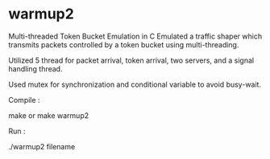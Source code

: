 # warmup2
Multi-threaded Token Bucket Emulation in C
Emulated a traffic shaper which transmits packets controlled by a token bucket using multi-threading.

Utilized 5 thread for packet arrival, token arrival, two servers, and a signal handling thread.

Used mutex for synchronization and conditional variable to avoid busy-wait.

Compile :

make or make warmup2

Run :

./warmup2 filename
